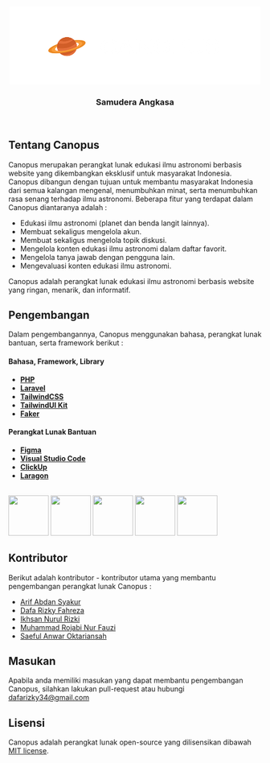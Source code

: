 <p align="center"><a href="https://laravel.com" target="_blank"><img src="public/imgs/logo2.png" width="500"></a></p>

### <p align="center">Samudera Angkasa</p>

<br>

## Tentang Canopus

Canopus merupakan perangkat lunak edukasi ilmu astronomi berbasis website yang dikembangkan eksklusif untuk masyarakat Indonesia. Canopus dibangun dengan tujuan untuk membantu masyarakat Indonesia dari semua kalangan mengenal, menumbuhkan minat, serta menumbuhkan rasa senang terhadap ilmu astronomi. Beberapa fitur yang terdapat dalam Canopus diantaranya adalah :

- Edukasi ilmu astronomi (planet dan benda langit lainnya).
- Membuat sekaligus mengelola akun.
- Membuat sekaligus mengelola topik diskusi.
- Mengelola konten edukasi ilmu astronomi dalam daftar favorit.
- Mengelola tanya jawab dengan pengguna lain.
- Mengevaluasi konten edukasi ilmu astronomi.

Canopus adalah perangkat lunak edukasi ilmu astronomi berbasis website yang ringan, menarik, dan informatif.

## Pengembangan

Dalam pengembangannya, Canopus menggunakan bahasa, perangkat lunak bantuan, serta framework berikut :

#### Bahasa, Framework, Library
- **[PHP](https://php.net/)**
- **[Laravel](https://laravel.com/)**
- **[TailwindCSS](https://tailwindcss.com/)**
- **[TailwindUI Kit](https://tailwinduikit.com/)**
- **[Faker](https://fakerphp.github.io/)**

#### Perangkat Lunak Bantuan
- **[Figma](https://figma.com/)**
- **[Visual Studio Code](https://code.visualstudio.com/)**
- **[ClickUp](https://clickup.com/)**
- **[Laragon](https://laragon.org/)**
<br>
<a href="https://php.net"><img src="https://cdn.cdnlogo.com/logos/p/71/php.svg" width="80" height="80"></a>
<a href="https://laravel.com"><img src="https://cdn.cdnlogo.com/logos/l/23/laravel.svg" width="80" height="80"></a>
<a href="https://tailwindcss.com/"><img src="https://cdn.cdnlogo.com/logos/t/58/tailwind-css.svg" width="80" height="80"></a>
<a href="https://figma.com/"><img src="https://cdn.cdnlogo.com/logos/f/43/figma.svg" width="80" height="80"></a>
<a href="https://code.visualstudio.com/"><img src="https://cdn.cdnlogo.com/logos/v/82/visual-studio-code.svg" width="80" height="80"></a>

## Kontributor

Berikut adalah kontributor - kontributor utama yang membantu pengembangan perangkat lunak Canopus :
- [Arif Abdan Syakur](https://github.com/arifabdan)
- [Dafa Rizky Fahreza](https://github.com/dafalagi/)
- [Ikhsan Nurul Rizki](https://github.com/IkhsanNurulRizki)
- [Muhammad Rojabi Nur Fauzi](https://github.com/FauziSS123)
- [Saeful Anwar Oktariansah](https://github.com/SaefulA0)

## Masukan

Apabila anda memiliki masukan yang dapat membantu pengembangan Canopus, silahkan lakukan pull-request atau hubungi dafarizky34@gmail.com

## Lisensi

Canopus adalah perangkat lunak open-source yang dilisensikan dibawah [MIT license](https://opensource.org/licenses/MIT).

